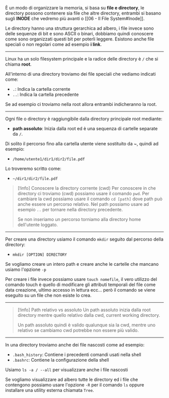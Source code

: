 È un modo di organizzare la memoria, si basa su **file e directory**, le directory possono contenere sia file che altre directory, entrambi si basano sugli **INODE** che vedremo più avanti o [[06 - Il File System#Inode]].

Le directory hanno una struttura gerarchica ad albero, i file invece sono delle sequenze di bit e sono ASCII o binari, dobbiamo quindi conoscere come sono organizzati questi bit per poterli leggere. Esistono anche file speciali o non regolari come ad esempio **i link**.

---

Linux ha un solo filesystem principale e la radice delle directory è `/` che si chiama **root**.

All'interno di una directory troviamo dei file speciali che vediamo indicati come:

- `.`: Indica la cartella corrente
- `..`: Indica la cartella precedente

Se ad esempio ci troviamo nella root allora entrambi indicheranno la root.

---

Ogni file o directory è raggiungibile dalla directory principale root mediante:
- **path assoluto**: Inizia dalla root ed è una sequenza di cartelle separate da `/`.

Di solito il percorso fino alla cartella utente viene sostituito da ~, quindi ad esempio:

- `/home/utente1/dir1/dir2/file.pdf`

Lo troveremo scritto come:

- `~/dir1/dir2/file.pdf`

> [!info] Conoscere la directory corrente (cwd)
> Per conoscere in che directory ci troviamo (cwd) possiamo usare il comando `pwd`. Per cambiare la cwd possiamo usare il comando `cd [path]` dove path può anche essere un percorso relativo. Nel path possiamo usare ad esempio `..` per tornare nella directory precedente.
> 
> Se non inseriamo un percorso torniamo alla directory home dell'utente loggato.

---

Per creare una directory usiamo il comando `mkdir` seguito dal percorso della directory:

- `mkdir [OPTION] DIRECTORY`

Se vogliamo creare un intero path e creare anche le cartelle che mancano usiamo l'opzione `-p`

Per creare i file invece possiamo usare `touch nomefile`, il vero utilizzo del comando touch è quello di modificare gli attributi temporali del file come data creazione, ultimo accesso in lettura ecc... però il comando se viene eseguito su un file che non esiste lo crea.

---

> [!info] Path relativo vs assoluto
> Un path assoluto inizia dalla root directory mentre quello relativo dalla cwd, current working directory.
> 
> Un path assoluto quindi è valido qualunque sia la cwd, mentre uno relativo se cambiamo cwd potrebbe non essere più valido.
> 

---

In una directory troviamo anche dei file nascosti come ad esempio:

- `.bash_history`: Contiene i precedenti comandi usati nella shell
- `.bashrc`: Contiene la configurazione della shell

Usiamo `ls -a / --all` per visualizzare anche i file nascosti

Se vogliamo visualizzare ad albero tutte le directory ed i file che contengono possiamo usare l'opzione `-R` per il comando `ls` oppure installare una utility esterna chiamata `Tree`.



